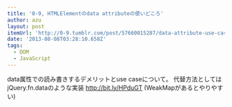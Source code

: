 ```yaml
---
title: '0-9, HTMLElementのdata attributeの使いどころ'
author: azu
layout: post
itemUrl: 'http://0-9.tumblr.com/post/57660015287/data-attribute-use-case'
date: '2013-08-08T03:28:10.658Z'
tags:
  - DOM
  - JavaScript
---
```

data属性での読み書きするデメリットとuse caseについて。
代替方法としては jQuery.fn.dataのような実装 http://bit.ly/HPduGT (WeakMapがあるとやりやすい)
